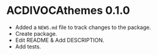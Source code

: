 # ACDIVOCAthemes 0.1.0

* Added a `NEWS.md` file to track changes to the package.
* Create package.
* Edit README & Add DESCRIPTION.
* Add tests.
